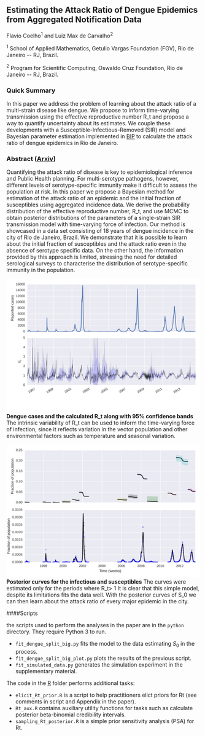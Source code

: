 ## Estimating the Attack Ratio of Dengue Epidemics from Aggregated Notification Data
Flavio Coelho<sup>1</sup> and Luiz Max de Carvalho<sup>2</sup>  

<sup>1</sup> School of Applied Mathematics, Getulio Vargas Foundation (FGV), Rio de Janeiro -- RJ, Brazil.

<sup>2</sup> Program for Scientific Computing, Oswaldo Cruz Foundation, Rio de Janeiro -- RJ, Brazil.

### Quick Summary

In this paper we address the problem of learning about the attack ratio of a multi-strain disease like dengue.
We propose to inform time-varying transmission using the effective reproductive number R_t and propose a way to quantify uncertainty about its estimates.
We couple these developments with a Susceptible-Infectious-Removed (SIR) model and Bayesian parameter estimation implemented in [BIP](http://bayesian-inference.googlecode.com/hg/trunk/BIP/Docs/build/html/index.html) to calculate the attack ratio of dengue epidemics in Rio de Janeiro.

### Abstract ([Arxiv](http://arxiv.org/abs/1502.01236))

Quantifying the attack ratio of disease is key to epidemiological inference and Public Health planning.
For multi-serotype pathogens, however, different levels of serotype-specific immunity make it difficult to assess the population at risk. 
In this paper we propose a Bayesian method for estimation of the attack ratio of an epidemic and the initial fraction of susceptibles using aggregated 
incidence data. 
We derive the probability distribution of the effective reproductive number, R_t, and use MCMC to obtain posterior distributions of the parameters of a single-strain SIR transmission model with time-varying force of infection.
Our method is showcased in a data set consisting of 18 years of dengue incidence in the city of Rio de Janeiro, Brazil.
We demonstrate that it is possible to learn about the initial fraction of susceptibles and the attack ratio even in the absence of serotype specific data.
On the other hand, the information provided by this approach is limited, stressing the need for detailed serological surveys to characterise the distribution of serotype-specific immunity in the population.

![](plots/rt_series.png)
**Dengue cases and the calculated R_t along with 95% confidence bands**
The intrinsic variability of R_t can be used to inform the time-varying force of infection, since it reflects variation in the vector population and other environmental factors such as temperature and seasonal variation.

![](plots/concat_SI.png)
**Posterior curves for the infectious and susceptibles**
The curves were estimated only for the periods where R_t> 1
It is clear that this simple model, despite its limitations fits the data well.
With the posterior curves of S_0 we can then learn about the attack ratio of every major epidemic in the city.

####Scripts

the scripts used to perform the analyses in the paper are in the `python` directory. They require Python 3 to run.
 - `fit_dengue_split_big.py` fits the model to the data estimating $S_0$ in the process.
 - `fit_dengue_split_big_plot.py` plots the results of the previous script.
 - `fit_simulated_data.py` generates the simulation experiment in the supplementary material.

The code in the [R](https://github.com/fccoelho/paperLM1/tree/master/R) folder performs additional tasks:

 - `elicit_Rt_prior.R` is a script to help practitioners elict priors for Rt (see comments in script and Appendix in the paper).
 - `Rt_aux.R` contains auxiliary utility functions for tasks such as calculate posterior beta-binomial credibility intervals.
 - `sampling_Rt_posterior.R` is a simple prior sensitivity analysis (PSA) for Rt.
